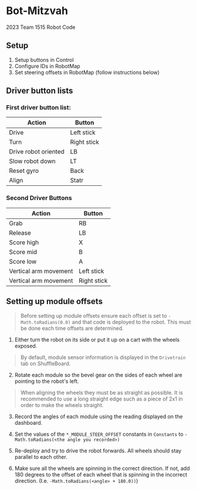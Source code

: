 # Bot-Mitzvah

2023 Team 1515 Robot Code

## Setup
1. Setup buttons in Control
2. Configure IDs in RobotMap
3. Set steering offsets in RobotMap (follow instructions below)

## Driver button lists 

### First driver button list:
| Action| Button |
| ------------- | ------------- |
| Drive | Left stick |
| Turn | Right stick |
| Drive robot oriented | LB |
| Slow robot down | LT |
| Reset gyro | Back |
| Align | Statr |

### Second Driver Buttons
| Action| Button |
| ------------- | ------------- |
| Grab | RB |
| Release | LB |
| Score high | X |
| Score mid | B |
| Score low | A |
| Vertical arm movement | Left stick |
| Vertical arm movement | Right stick | 

## Setting up module offsets

> Before setting up module offsets ensure each offset is set to `-Math.toRadians(0.0)` and that code is deployed to the
> robot. This must be done each time offsets are determined.
1. Either turn the robot on its side or put it up on a cart with the wheels exposed.

> By default, module sensor information is displayed in the `Drivetrain` tab on ShuffleBoard.
2. Rotate each module so the bevel gear on the sides of each wheel are pointing to the robot's left.
> When aligning the wheels they must be as straight as possible. It is recommended to use a long straight edge such as
> a piece of 2x1 in order to make the wheels straight.
3. Record the angles of each module using the reading displayed on the dashboard.

4. Set the values of the `*_MODULE_STEER_OFFSET` constants in `Constants` to `-Math.toRadians(<the angle you recorded>)`
5. Re-deploy and try to drive the robot forwards. All wheels should stay parallel to each other.
6. Make sure all the wheels are spinning in the correct direction. If not, add 180 degrees to the offset of each wheel 
that is spinning in the incorrect direction. (I.e. `-Math.toRadians(<angle> + 180.0))`)
